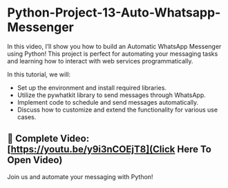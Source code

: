 # Python-Project-13-Auto-Whatsapp-Messenger

In this video, I’ll show you how to build an Automatic WhatsApp Messenger using Python! This project is perfect for automating your messaging tasks and learning how to interact with web services programmatically.

In this tutorial, we will:
- Set up the environment and install required libraries.
- Utilize the pywhatkit library to send messages through WhatsApp.
- Implement code to schedule and send messages automatically.
- Discuss how to customize and extend the functionality for various use cases.

## 🔗 Complete Video: [https://youtu.be/y9i3nCOEjT8](Click Here To Open Video)

Join us and automate your messaging with Python!
